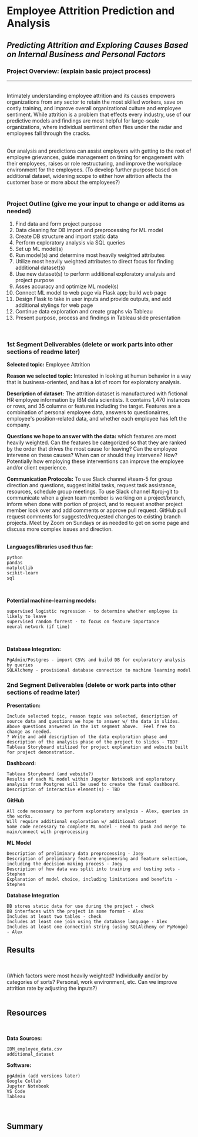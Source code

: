 # Employee Attrition Prediction and Analysis
## *Predicting Attrition and Exploring Causes Based on Internal Business and Personal Factors*
### Project Overview: (explain basic project process)
---
</br>
Intimately understanding employee attrition and its causes empowers organizations from any sector to retain the most skilled workers, save on costly training, and improve overall organizational culture and employee sentiment.  While attrition is a problem that effects every industry, use of our predictive models and findings are most helpful for large-scale organizations, where individual sentiment often flies under the radar and employees fall through the cracks.  
</br>
</br>

Our analysis and predictions can assist employers with getting to the root of employee grievances, guide management on timing for engagement with their employees, raises or role restructuring, and improve the workplace environment for the employees. (To develop further purpose based on additional dataset, widening scope to either how attrition affects the customer base or more about the employees?)
</br>
</br>


### Project Outline (give me your input to change or add items as needed)
 1. Find data and form project purpose
 2. Data cleaning for DB import and preprocessing for ML model
 5. Create DB structure and import static data
 6. Perform exploratory analysis via SQL queries
 7. Set up ML model(s)
 8. Run model(s) and determine most heavily weighted attributes
 9. Utilize most heavily weighted attributes to direct focus for finding additional dataset(s)
 10. Use new dataset(s) to perform additional exploratory analysis and project purpose
 11. Asses accuracy and optimize ML model(s)
 12. Connect ML model to web page via Flask app; build web page
 13. Design Flask to take in user inputs and provide outputs, and add additional stylings for web page
 14. Continue data exploration and create graphs via Tableau
 15. Present purpose, process and findings in Tableau slide presentation
 </br>
 

### 1st Segment Deliverables (delete or work parts into other sections of readme later)

**Selected topic:** Employee Attrition

**Reason we selected topic:** Interested in looking at human behavior in a way that is business-oriented, and has a lot of room for exploratory analysis.  

**Description of dataset:** The attrition dataset is manufactured with fictional HR employee information by IBM data scientists.  It contains 1,470 instances or rows, and 35 columns or features including the target.  Features are a combination of personal employee data, answers to questionairres, employee's position-related data, and whether each employee has left the company.

**Questions we hope to answer with the data:** which features are most heavily weighted.  Can the features be categorized so that they are ranked by the order that drives the most cause for leaving? Can the employee intervene on these causes?  When can or should they intervene?  How?  Potentially how employing these interventions can improve the employee and/or client experience.

**Communication Protocols:** To use Slack channel #team-5 for group direction and questions, suggest initial tasks, request task assistance, resources, schedule group meetings.  To use Slack channel #proj-git to communicate when a given team member is working on a project/branch, inform when done with portion of project, and to request another project member look over and add comments or approve pull request.  GitHub pull request comments for suggested/requested changes to existing branch projects.  Meet by Zoom on Sundays or as needed to get on some page and discuss more complex issues and direction.
</br>
</br>

**Languages/libraries used thus far:**  
    
    python
    pandas
    matplotlib
    scikit-learn
    sql
    
</br>

**Potential machine-learning models:**
    
    supervised logistic regression - to determine whether employee is likely to leave
    supervised random forrest - to focus on feature importance
    neural network (if time)
</br>

**Database Integration:**

    PgAdmin/Postgres - import CSVs and build DB for exploratory analysis by queries
    SQLAlchemy - provisional database connection to machine learning model
    
### 2nd Segment Deliverables (delete or work parts into other sections of readme later)

**Presentation:**

    Include selected topic, reason topic was selected, description of source data and questions we hope to answer w/ the data in slides.
    Above questions answered in the 1st segment above.  Feel free to change as needed.
    ? Write and add description of the data exploration phase and description of the analysis phase of the project to slides - TBD?
    Tableau Storyboard utilized for project explanation and website built for project demonstration.
    
**Dashboard:**

    Tableau Storyboard (and website?)
    Results of each ML model within Jupyter Notebook and exploratory analysis from Postgres will be used to create the final dashboard.
    Description of interactive element(s) - TBD
    
 **GitHub**
 
    All code necessary to perform exploratory analysis - Alex, queries in the works.
    Will require additional exploration w/ additional dataset
    Some code necessary to complete ML model - need to push and merge to main/connect with preprocessing
    
**ML Model**

    Description of preliminary data preprocessing - Joey
    Description of preliminary feature engineering and feature selection, including the decision making process - Joey
    Description of how data was split into training and testing sets - Stephen
    Explanation of model choice, including limitations and benefits - Stephen
       
**Database Integration**   

    DB stores static data for use during the project - check
    DB interfaces with the project in some format - Alex
    Includes at least two tables - check
    Includes at least one join using the database language - Alex
    Includes at least one connection string (using SQLAlchemy or PyMongo) - Alex  


## Results
</br>

(Which factors were most heavily weighted?  Individually and/or by categories of sorts?  Personal, work environment, etc.  Can we improve attrition rate by adjusting the inputs?)
</br>
</br>


## Resources  
</br>

**Data Sources:**

    IBM_employee_data.csv 
    additional_dataset  

**Software:**

    pgAdmin (add versions later)
    Google Collab
    Jupyter Notebook
    VS Code
    Tableau   
</br>

## Summary
</br>
